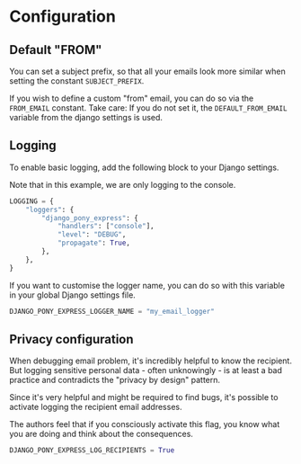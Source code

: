 # Configuration

## Default "FROM"

You can set a subject prefix, so that all your emails look more similar when setting the constant ``SUBJECT_PREFIX``.

If you wish to define a custom "from" email, you can do so via the ``FROM_EMAIL`` constant. Take care:
If you do not set it, the ``DEFAULT_FROM_EMAIL`` variable from the django settings is used.

## Logging

To enable basic logging, add the following block to your Django settings.

Note that in this example, we are only logging to the console.

```python
LOGGING = {
    "loggers": {
        "django_pony_express": {
            "handlers": ["console"],
            "level": "DEBUG",
            "propagate": True,
        },
    },
}
```

If you want to customise the logger name, you can do so with this variable in your global Django settings file.

```python
DJANGO_PONY_EXPRESS_LOGGER_NAME = "my_email_logger"
```

## Privacy configuration

When debugging email problem, it's incredibly helpful to know the recipient. But logging sensitive personal data - often
unknowingly - is at least a bad practice and contradicts the "privacy by design" pattern.

Since it's very helpful and might be required to find bugs, it's possible to activate logging the recipient email
addresses.

The authors feel that if you consciously activate this flag, you know what you are doing and think about the
consequences.

```python
DJANGO_PONY_EXPRESS_LOG_RECIPIENTS = True
```
